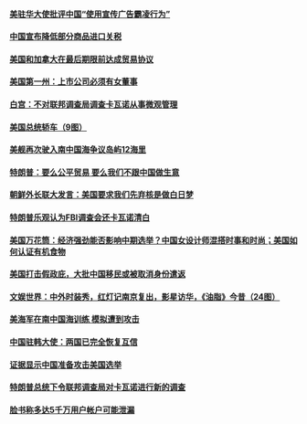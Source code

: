 #### [美驻华大使批评中国“使用宣传广告霸凌行为”](../pages/zg_yre_rvq/4594378.md) 

#### [中国宣布降低部分商品进口关税 ](../pages/zg_yre_rvq/4594244.md) 

#### [美国和加拿大在最后期限前达成贸易协议](../pages/zg_yre_rvq/4594146.md) 

#### [美国第一州：上市公司必须有女董事](../pages/zg_yre_rvq/4594119.md) 

#### [白宫：不对联邦调查局调查卡瓦诺从事微观管理](../pages/zg_yre_rvq/4593707.md) 

#### [美国总统轿车（9图）](../pages/zg_yre_rvq/4593407.md) 

#### [美舰再次驶入南中国海争议岛屿12海里](../pages/zg_yre_rvq/4593257.md) 

#### [特朗普：要么公平贸易 要么我们不跟中国做生意](../pages/zg_yre_rvq/4593227.md) 

#### [朝鲜外长联大发言：美国要求我们先弃核是做白日梦](../pages/zg_yre_rvq/4593211.md) 

#### [特朗普乐观认为FBI调查会还卡瓦诺清白](../pages/zg_yre_rvq/4592894.md) 

#### [美国万花筒：经济强劲能否影响中期选举？中国女设计师混搭时事和时尚；美国如何认证有机食物](../pages/zg_yre_rvq/4592786.md) 

#### [美国打击假政庇，大批中国移民或被取消身份遣返](../pages/zg_yre_rvq/4592773.md) 

#### [文娱世界：中外时装秀，红灯记南京复出，影星访华，《油脂》今昔（24图）](../pages/zg_yre_rvq/4539836.md) 

#### [美海军在南中国海训练 模拟遭到攻击](../pages/zg_yre_rvq/4592471.md) 

#### [中国驻韩大使：两国已完全恢复互信](../pages/zg_yre_rvq/4592465.md) 

#### [证据显示中国准备攻击美国选举](../pages/zg_yre_rvq/4592435.md) 

#### [特朗普总统下令联邦调查局对卡瓦诺进行新的调查](../pages/zg_yre_rvq/4592093.md) 

#### [脸书称多达5千万用户帐户可能泄漏](../pages/zg_yre_rvq/4592055.md) 

